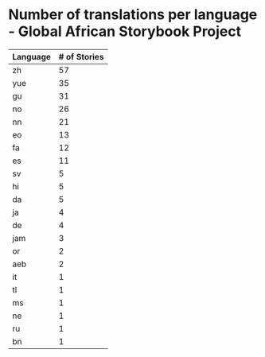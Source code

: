 # Number of translations per language - Global African Storybook Project

Language | # of Stories
-------- | ------------
zh | 57
yue | 35
gu | 31
no | 26
nn | 21
eo | 13
fa | 12
es | 11
sv | 5
hi | 5
da | 5
ja | 4
de | 4
jam | 3
or | 2
aeb | 2
it | 1
tl | 1
ms | 1
ne | 1
ru | 1
bn | 1
